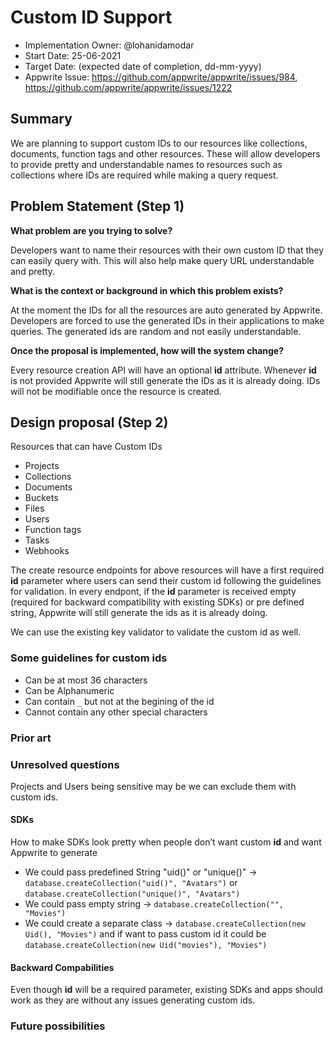 # Custom ID Support

- Implementation Owner: @lohanidamodar
- Start Date: 25-06-2021
- Target Date: (expected date of completion, dd-mm-yyyy)
- Appwrite Issue: https://github.com/appwrite/appwrite/issues/984, https://github.com/appwrite/appwrite/issues/1222

## Summary

[summary]: #summary

<!-- Brief explanation of the proposed contribution. Write your answer below. -->
We are planning to support custom IDs to our resources like collections, documents, function tags and other resources. These will allow developers to provide pretty and understandable names to resources such as collections where IDs are required while making a query request.

## Problem Statement (Step 1)

[problem-statement]: #problem-statement

**What problem are you trying to solve?**

Developers want to name their resources with their own custom ID that they can easily query with. This will also help make query URL understandable and pretty.

**What is the context or background in which this problem exists?**

At the moment the IDs for all the resources are auto generated by Appwrite. Developers are forced to use the generated IDs in their applications to make queries. The generated ids are random and not easily understandable.

**Once the proposal is implemented, how will the system change?**

Every resource creation API will have an optional **id** attribute. Whenever **id** is not provided Appwrite will still generate the IDs as it is already doing. IDs will not be modifiable once the resource is created.

## Design proposal (Step 2)

[design-proposal]: #design-proposal

<!--
This is the technical portion of the RFC. Explain the design in sufficient detail keeping in mind the following:

- Its interaction with other parts of the system is clear
- It is reasonably clear how the contribution would be implemented
- Dependencies on libraries, tools, projects or work that isn't yet complete
- New API routes that need to be created or modifications to the existing routes (if needed)
- Any breaking changes and ways in which we can ensure backward compatibility.
- Use Cases
- Goals
- Deliverables
- Changes to documentation
- Ways to scale the solution

Ensure that you include examples, code-snippets etc. to allow the community to understand the proposed solution. **It would be best if the examples use naming conventions that you intend to use during the actual implementation so that changes can be suggested early on during the development.**

Write your answer below.

-->
Resources that can have Custom IDs
- Projects
- Collections
- Documents
- Buckets
- Files
- Users
- Function tags
- Tasks
- Webhooks

The create resource endpoints for above resources will have a first required **id** parameter where users can send their custom id following the guidelines for validation. In every endpont, if the **id** parameter is received empty (required for backward compatibility with existing SDKs) or pre defined string, Appwrite will still generate the ids as it is already doing.

We can use the existing key validator to validate the custom id as well.

### Some guidelines for custom ids

- Can be at most 36 characters
- Can be Alphanumeric
- Can contain `_` but not at the begining of the id
- Cannot contain any other special characters

### Prior art

[prior-art]: #prior-art

<!--

Discuss prior art, both the good and the bad, in relation to this proposal. A
few examples of what this can include are:

- Does this functionality exist in other software and what experience has their
  community had?
- For other teams: What lessons can we learn from what other communities have
  done here?
- Papers: Are there any published papers or great posts that discuss this? If
  you have some relevant papers to refer to, this can serve as a more detailed
  theoretical background.

This section is intended to encourage you as an author to think about the
lessons from other software, provide readers of your RFC with a fuller picture.
If there is no prior art, that is fine - your ideas are interesting to us
whether they are brand new or if it is an adaptation from other software.

Write your answer below.
-->

### Unresolved questions

[unresolved-questions]: #unresolved-questions

<!-- What parts of the design do you expect to resolve through the RFC process before this gets merged? -->
Projects and Users being sensitive may be we can exclude them with custom ids.

#### SDKs
How to make SDKs look pretty when people don’t want custom **id** and want Appwrite to generate 
- We could pass predefined String "uid()" or "unique()" -> `database.createCollection("uid()", "Avatars")` or `database.createCollection("unique()", "Avatars")`
- We could pass empty string ->  `database.createCollection("", "Movies")`
- We could create a separate class -> `database.createCollection(new Uid(), "Movies")` and if want to pass custom id  it could be `database.createCollection(new Uid("movies"), "Movies")`

#### Backward Compabilities

Even though **id** will be a required parameter, existing SDKs and apps should work as they are without any issues generating custom ids.

### Future possibilities

[future-possibilities]: #future-possibilities

<!-- This is also a good place to "dump ideas", if they are out of scope for the RFC you are writing but otherwise related. -->
